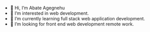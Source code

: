 - 👋 Hi, I’m  Abate Agegnehu
- 👀 I’m interested in web development.
- 🌱 I’m currently learning full stack web application development.
- 💞️ I’m looking for front end web development remote work.


<!---
AbategitHb/AbategitHb is a ✨ special ✨ repository because its `README.md` (this file) appears on your GitHub profile.
You can click the Preview link to take a look at your changes.
--->
